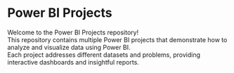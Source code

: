 # Power BI Projects
Welcome to the Power BI Projects repository!   
This repository contains multiple Power BI projects that demonstrate how to analyze and visualize data using Power BI.  
Each project addresses different datasets and problems, providing interactive dashboards and insightful reports.
